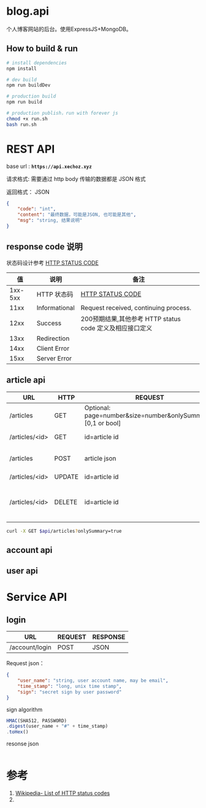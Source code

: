 # blog.api

个人博客网站的后台。使用ExpressJS+MongoDB。

## How to build & run

```bash
# install dependencies
npm install

# dev build
npm run buildDev

# production build
npm run build

# production publish，run with forever js
chmod +x run.sh
bash run.sh
```


# REST API 

base url : **`https://api.xechoz.xyz`**

请求格式: 需要通过 http body 传输的数据都是 JSON 格式

返回格式： JSON

```json
{
    "code": "int",
    "content": "最终数据，可能是JSON, 也可能是其他",
    "msg": "string, 结果说明"
}
```

## response code 说明 

状态码设计参考 [HTTP STATUS CODE](https://en.wikipedia.org/wiki/List_of_HTTP_status_codes)

|值|说明|备注|
|----|----|----|
|1xx-5xx|HTTP 状态码|[HTTP STATUS CODE](https://en.wikipedia.org/wiki/List_of_HTTP_status_codes)|
|11xx|Informational|Request received, continuing process.|
|12xx|Success|200预期结果,其他参考 HTTP status code 定义及相应接口定义|
|13xx|Redirection||
|14xx| Client Error||
|15xx|Server Error||

## article api
|URL|HTTP|REQUEST|RESPONSE|DESCRIPTION|
|---|---|---|---|---|
|/articles|GET|Optional: page=number&size=number&onlySummary=[0,1 or bool]|article list|获取文章列表|
|/articles/\<id>|GET|id=article id|article object|获取某篇文章|
|/articles|POST|article json|created article object|添加一篇文章|
|/articles/\<id>|UPDATE|id=article id||更新文章|
|/articles/\<id>|DELETE|id=article id||删除文章。后台设置删除标识，实际数据还在|

```bash
curl -X GET $api/articles?onlySummary=true 
```
## account api

## user api

# Service API 

## login

|URL|REQUEST|RESPONSE|
|----|----|----|
|/account/login|POST|JSON|

Request json：
```json
{
    "user_name": "string, user account name, may be email",
    "time_stamp": "long, unix time stamp",
    "sign": "secret sign by user password"
}
```

sign algorithm

```javascript
HMAC(SHA512, PASSWORD)
.digest(user_name + "#" + time_stamp)
.toHex()
```

resonse json 
```json
```

# 参考 

1. [Wikipedia- List of HTTP status codes](https://en.wikipedia.org/wiki/List_of_HTTP_status_codes)
2. []()